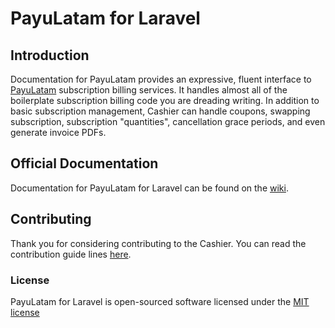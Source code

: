 # PayuLatam for Laravel

## Introduction

Documentation for PayuLatam provides an expressive, fluent interface to [PayuLatam](https://secure.payulatam.com/online_account/507740/create_account.html) subscription billing services. It handles almost all of the boilerplate subscription billing code you are dreading writing. In addition to basic subscription management, Cashier can handle coupons, swapping subscription, subscription "quantities", cancellation grace periods, and even generate invoice PDFs.

## Official Documentation

Documentation for PayuLatam for Laravel can be found on the [wiki](https://github.com/anvarstudios/LaravelPayuLatam/wiki).

## Contributing

Thank you for considering contributing to the Cashier. You can read the contribution guide lines [here](contributing.md).

### License

PayuLatam for Laravel is open-sourced software licensed under the [MIT license](http://opensource.org/licenses/MIT)
